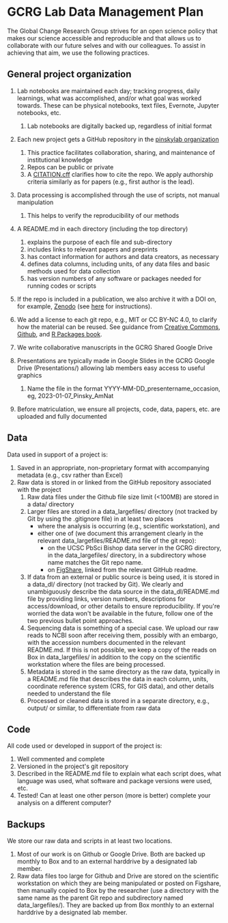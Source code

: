 # GCRG Lab Data Management Plan

The Global Change Research Group strives for an open science policy that makes our science accessible and reproducible and that allows us to collaborate with our future selves and with our colleagues. To assist in achieving that aim, we use the following practices.


## General project organization

1. Lab notebooks are maintained each day; tracking progress, daily learnings, what was accomplished, and/or what goal was worked towards. These can be physical notebooks, text files, Evernote, Jupyter notebooks, etc.
   1. Lab notebooks are digitally backed up, regardless of initial format

1. Each new project gets a GitHub repository in the [pinskylab organization](https://github.com/pinskylab)
   1. This practice facilitates collaboration, sharing, and maintenance of institutional knowledge
   1. Repos can be public or private
   2. A [CITATION.cff](https://docs.github.com/en/repositories/managing-your-repositorys-settings-and-features/customizing-your-repository/about-citation-files) clarifies how to cite the repo. We apply authorship criteria similarly as for papers (e.g., first author is the lead).
1. Data processing is accomplished through the use of scripts, not manual manipulation
   1. This helps to verify the reproducibility of our methods
1. A README.md in each directory (including the top directory) 
   1. explains the purpose of each file and sub-directory
   1. includes links to relevant papers and preprints
   1. has contact information for authors and data creators, as necessary
   1. defines data columns, including units, of any data files and basic methods used for data collection
   1. has version numbers of any software or packages needed for running codes or scripts
1. If the repo is included in a publication, we also archive it with a DOI on, for example, [Zenodo](https://www.zenodo.org) (see [here](https://github.com/pinskylab/pinskylab_methods/blob/master/cookbook.md#archiving-a-git-repo-with-zenodo-for-a-publication) for instructions).
2. We add a license to each git repo, e.g., MIT or CC BY-NC 4.0, to clarify how the material can be reused. See guidance from [Creative Commons](https://creativecommons.org/share-your-work/cclicenses/), [Github](https://docs.github.com/en/repositories/managing-your-repositorys-settings-and-features/customizing-your-repository/licensing-a-repository), and [R Packages book](https://r-pkgs.org/license.html#code-you-write).
3. We write collaborative manuscripts in the GCRG Shared Google Drive
4. Presentations are typically made in Google Slides in the GCRG Google Drive (Presentations/) allowing lab members easy access to useful graphics
   1. Name the file in the format YYYY-MM-DD_presentername_occasion, eg, 2023-01-07_Pinsky_AmNat
5. Before matriculation, we ensure all projects, code, data, papers, etc. are uploaded and fully documented

## Data
Data used in support of a project is:

1. Saved in an appropriate, non-proprietary format with accompanying metadata (e.g., csv rather than Excel)
1. Raw data is stored in or linked from the GitHub repository associated with the project
   1. Raw data files under the Github file size limit (<100MB) are stored in a data/ directory
   1. Larger files are stored in a data_largefiles/ directory (not tracked by Git by using the .gitignore file) in at least two places 
         - where the analysis is occurring (e.g., scientific workstation), and
         - either one of (we document this arrangement clearly in the relevant data_largefiles/README.md file of the git repo):
            - on the UCSC PbSci Bishop data server in the GCRG directory, in the data_largefiles/ directory, in a subdirectory whose name matches the Git repo name.
            - on [FigShare](https://figshare.com/), linked from the relevant GitHub readme.
   1. If data from an external or public source is being used, it is stored in a data_dl/ directory (not tracked by Git). We clearly and unambiguously describe the data source in the data_dl/README.md file by providing links, version numbers, descriptions for access/download, or other details to ensure reproducibility. If you're worried the data won't be available in the future, follow one of the two previous bullet point approaches.
   2. Sequencing data is something of a special case. We upload our raw reads to NCBI soon after receiving them, possibly with an embargo, with the accession numbers documented in the relevant README.md. If this is not possible, we keep a copy of the reads on Box in data_largefiles/ in addition to the copy on the scientific workstation where the files are being processed. 
   3. Metadata is stored in the same directory as the raw data, typically in a README.md file that describes the data in each column, units, coordinate reference system (CRS, for GIS data), and other details needed to understand the file
   4. Processed or cleaned data is stored in a separate directory, e.g., output/ or similar, to differentiate from raw data


## Code
All code used or developed in support of the project is:

1. Well commented and complete
1. Versioned in the project's git repository
1. Described in the README.md file to explain what each script does, what language was used, what software and package versions were used, etc.
1. Tested! Can at least one other person (more is better) complete your analysis on a different computer?

## Backups
We store our raw data and scripts in at least two locations.

1. Most of our work is on Github or Google Drive. Both are backed up monthly to Box and to an external harddrive by a designated lab member.
1. Raw data files too large for Github and Drive are stored on the scientific workstation on which they are being manipulated or posted on Figshare, then manually copied to Box by the researcher (use a directory with the same name as the parent Git repo and subdirectory named data_largefiles/). They are backed up from Box monthly to an external harddrive by a designated lab member.
